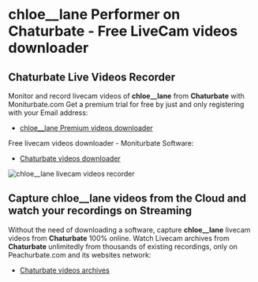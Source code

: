 # chloe__lane Performer on Chaturbate - Free LiveCam videos downloader

## Chaturbate Live Videos Recorder

Monitor and record livecam videos of **chloe__lane** from **Chaturbate** with Moniturbate.com
Get a premium trial for free by just and only registering with your Email address:
* [chloe__lane Premium videos downloader](https://moniturbate.com/request-demo-licence-key.html)

Free livecam videos downloader - Moniturbate Software:
* [Chaturbate videos downloader](https://moniturbate.com/moniturbate-download-software.html)

![chloe__lane livecam videos recorder](https://peachurnet.com/templates/moniturbate-software.png)


## Capture chloe__lane videos from the Cloud and watch your recordings on Streaming

Without the need of downloading a software, capture **chloe__lane** livecam videos from **Chaturbate** 100% online.
Watch Livecam archives from **Chaturbate** unlimitedly from thousands of existing recordings, only on Peachurbate.com and its websites network:
* [Chaturbate videos archives](https://peachurnet.com/)